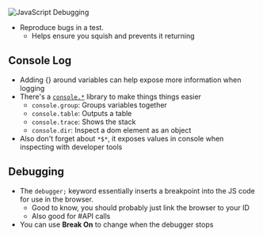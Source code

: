 ![JavaScript Debugging](https://www.youtube.com/watch?v=TtsvMRxmfGA)

* Reproduce bugs in a test.
	* Helps ensure you squish and prevents it returning
## Console Log
* Adding {} around variables can help expose more information when logging
* There's a [`console.*`](https://developer.mozilla.org/en-US/docs/Web/API/console) library to make things things easier
	* `console.group`: Groups variables together
	* `console.table`: Outputs a table
	* `console.trace`: Shows the stack
	* `console.dir`: Inspect a dom element as an object
* Also don't forget about `*$*`, it exposes values in console when inspecting with developer tools
## Debugging
* The `debugger;` keyword essentially inserts a breakpoint into the JS code for use in the browser.
	* Good to know, you should probably just link the browser to your ID
	* Also good for #API calls
* You can use **Break On** to change when the debugger stops